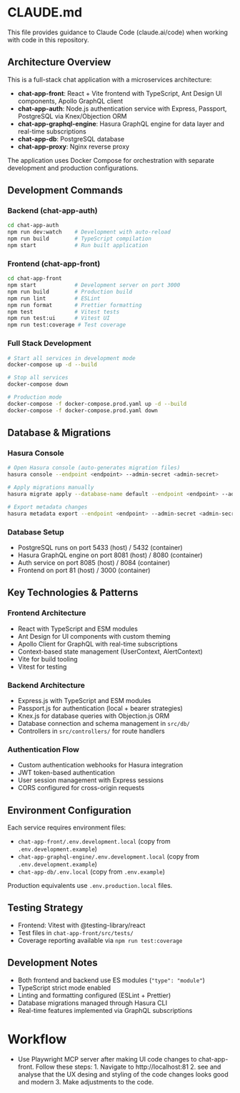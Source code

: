 # CLAUDE.md

This file provides guidance to Claude Code (claude.ai/code) when working with code in this repository.

## Architecture Overview

This is a full-stack chat application with a microservices architecture:

- **chat-app-front**: React + Vite frontend with TypeScript, Ant Design UI components, Apollo GraphQL client
- **chat-app-auth**: Node.js authentication service with Express, Passport, PostgreSQL via Knex/Objection ORM
- **chat-app-graphql-engine**: Hasura GraphQL engine for data layer and real-time subscriptions
- **chat-app-db**: PostgreSQL database
- **chat-app-proxy**: Nginx reverse proxy

The application uses Docker Compose for orchestration with separate development and production configurations.

## Development Commands

### Backend (chat-app-auth)
```bash
cd chat-app-auth
npm run dev:watch    # Development with auto-reload
npm run build        # TypeScript compilation
npm start            # Run built application
```

### Frontend (chat-app-front)
```bash
cd chat-app-front
npm start            # Development server on port 3000
npm run build        # Production build
npm run lint         # ESLint
npm run format       # Prettier formatting
npm test             # Vitest tests
npm run test:ui      # Vitest UI
npm run test:coverage # Test coverage
```

### Full Stack Development
```bash
# Start all services in development mode
docker-compose up -d --build

# Stop all services
docker-compose down

# Production mode
docker-compose -f docker-compose.prod.yaml up -d --build
docker-compose -f docker-compose.prod.yaml down
```

## Database & Migrations

### Hasura Console
```bash
# Open Hasura console (auto-generates migration files)
hasura console --endpoint <endpoint> --admin-secret <admin-secret>

# Apply migrations manually
hasura migrate apply --database-name default --endpoint <endpoint> --admin-secret <admin-secret> && hasura metadata apply --endpoint <endpoint> --admin-secret <admin-secret>

# Export metadata changes
hasura metadata export --endpoint <endpoint> --admin-secret <admin-secret>
```

### Database Setup
- PostgreSQL runs on port 5433 (host) / 5432 (container)
- Hasura GraphQL engine on port 8081 (host) / 8080 (container)
- Auth service on port 8085 (host) / 8084 (container)
- Frontend on port 81 (host) / 3000 (container)

## Key Technologies & Patterns

### Frontend Architecture
- React with TypeScript and ESM modules
- Ant Design for UI components with custom theming
- Apollo Client for GraphQL with real-time subscriptions
- Context-based state management (UserContext, AlertContext)
- Vite for build tooling
- Vitest for testing

### Backend Architecture
- Express.js with TypeScript and ESM modules
- Passport.js for authentication (local + bearer strategies)
- Knex.js for database queries with Objection.js ORM
- Database connection and schema management in `src/db/`
- Controllers in `src/controllers/` for route handlers

### Authentication Flow
- Custom authentication webhooks for Hasura integration
- JWT token-based authentication
- User session management with Express sessions
- CORS configured for cross-origin requests

## Environment Configuration

Each service requires environment files:
- `chat-app-front/.env.development.local` (copy from `.env.development.example`)
- `chat-app-graphql-engine/.env.development.local` (copy from `.env.development.example`)
- `chat-app-db/.env.local` (copy from `.env.example`)

Production equivalents use `.env.production.local` files.

## Testing Strategy
- Frontend: Vitest with @testing-library/react
- Test files in `chat-app-front/src/tests/`
- Coverage reporting available via `npm run test:coverage`

## Development Notes
- Both frontend and backend use ES modules (`"type": "module"`)
- TypeScript strict mode enabled
- Linting and formatting configured (ESLint + Prettier)
- Database migrations managed through Hasura CLI
- Real-time features implemented via GraphQL subscriptions

# Workflow
- Use Playwright MCP server after making UI code changes to chat-app-front. Follow these steps: 1. Navigate to http://localhost:81 2. see and analyse that the UX desing and styling of the code changes looks good and modern 3. Make adjustments to the code.
